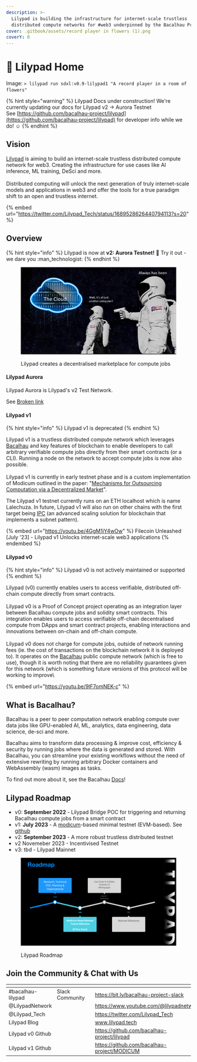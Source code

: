 ```yaml
---
description: >-
  Lilypad is building the infrastructure for internet-scale trustless
  distributed compute networks for #web3 underpinned by the Bacalhau Project.
cover: .gitbook/assets/record player in flowers (1).png
coverY: 0
---
```


# 🍃 Lilypad Home

Image: `> lilypad run sdxl:v0.9-lilypad1 "A record player in a room of flowers"`

{% hint style="warning" %}
Lilypad Docs under construction! We're currently updating our docs for Lilypad v2 -> Aurora Testnet \
See [https://github.com/bacalhau-project/lilypad](https://github.com/bacalhau-project/lilypad) for developer info while we do! :relaxed:
{% endhint %}



## Vision

[Lilypad](https://blog.lilypadnetwork.org) is aiming to build an internet-scale trustless distributed compute network for web3. Creating the infrastructure for use cases like AI inference, ML training, DeSci and more.\
\
Distributed computing will unlock the next generation of truly internet-scale models and applications in web3 and offer the tools for a true paradigm shift to an open and trustless internet.

{% embed url="https://twitter.com/Lilypad_Tech/status/1689528626440794113?s=20" %}

## Overview

{% hint style="info" %}
Lilypad is now at **v2: Aurora Testnet!** :tada: Try it out - we dare you :man\_technologist:
{% endhint %}

<figure><img src=".gitbook/assets/image (16).png" alt=""><figcaption><p>Lilypad creates a decentralised marketplace for compute jobs</p></figcaption></figure>

#### Lilypad Aurora

Lilypad Aurora is Lilypad's v2 Test Network.

See [Broken link](broken-reference "mention")



#### Lilypad v1

{% hint style="info" %}
Lilypad v1 is deprecated
{% endhint %}

Lilypad v1 is a trustless distributed compute network which leverages [Bacalhau](https://docs.bacalhau.org) and key features of blockchain to enable developers to call arbitrary verifiable compute jobs directly from their smart contracts (or a CLI). Running a node on the network to accept compute jobs is now also possible.\
\
Lilypad v1 is currently in early testnet phase and is a custom implementation of Modicum outlined  in the paper: "[Mechanisms for Outsourcing Computation via a Decentralized Market](https://dl.acm.org/doi/pdf/10.1145/3401025.3401737)".

The Lilypad v1 testnet currently runs on an ETH localhost which is name Lalechuza. In future, Lilypad v1 will also run on other chains with the first target being [IPC](https://ipc.space) (an advanced scaling solution for blockchain that implements a subnet pattern).



{% embed url="https://youtu.be/4GgM1jY4wOw" %}
Filecoin Unleashed \[July '23] - Lilypad v1 Unlocks internet-scale web3 applications
{% endembed %}

#### Lilypad v0

{% hint style="info" %}
Lilypad v0 is not actively maintained or supported
{% endhint %}

Lilypad (v0) currently enables users to access verifiable, distributed off-chain compute directly from smart contracts.\
\
Lilypad v0 is a Proof of Concept project operating as an integration layer between Bacalhau compute jobs and solidity smart contracts. This integration enables users to access verifiable off-chain decentralised compute from DApps and smart contract projects, enabling interactions and innovations between on-chain and off-chain compute. \
\
Lilypad v0 does not charge for compute jobs, outside of network running fees (ie. the cost of transactions on the blockchain network it is deployed to). It operates on the [Bacalhau](https://www.docs.bacalhau.org) public compute network (which is free to use), though it is worth noting that there are no reliability guarantees given for this network (which is something future versions of this protocol will be working to improve\


{% embed url="https://youtu.be/9lF7omNEK-c" %}

## What is Bacalhau?

Bacalhau is a peer to peer computation network enabling compute over data jobs like GPU-enabled AI, ML, analytics, data engineering, data science, de-sci and more.

Bacalhau aims to transform data processing & improve cost, efficiency & security by running jobs where the data is generated and stored. With Bacalhau, you can streamline your existing workflows without the need of extensive rewriting by running arbitrary Docker containers and WebAssembly (wasm) images as tasks.

To find out more about it, see the Bacalhau [Docs](https://docs.bacalhau.org/)!

## Lilypad Roadmap

* v0: **September 2022** - Lilypad Bridge POC for triggering and returning Bacalhau compute jobs from a smart contract
* v1: **July 2023** - A [modicum](https://dl.acm.org/doi/pdf/10.1145/3401025.3401737)-based minimal testnet (EVM-based). See [github](https://github.com/bacalhau-project/lilypad-modicum)
* v2: **September 2023** - A more robust trustless distributed testnet
* v2 Novemeber 2023 - Incentivised Testnet
* v3: tbd - Lilypad Mainnet

<figure><img src=".gitbook/assets/Lilypad Roadmap June.png" alt=""><figcaption><p>Lilypad Roadmap</p></figcaption></figure>



## Join the Community & Chat with Us

<table data-column-title-hidden data-view="cards"><thead><tr><th></th><th data-hidden></th><th data-hidden></th><th data-hidden data-card-target data-type="content-ref"></th><th data-hidden data-card-cover data-type="files"></th></tr></thead><tbody><tr><td>#bacalhau-lilypad</td><td>Slack Community</td><td></td><td><a href="https://bit.ly/bacalhau-project-slack">https://bit.ly/bacalhau-project-slack</a></td><td><a href=".gitbook/assets/slack.png">slack.png</a></td></tr><tr><td>@LilypadNetwork</td><td></td><td></td><td><a href="https://www.youtube.com/@lilypadnetwork">https://www.youtube.com/@lilypadnetwork</a></td><td><a href=".gitbook/assets/8gzcr6RpGStvZFA2qRt4v6.jpg">8gzcr6RpGStvZFA2qRt4v6.jpg</a></td></tr><tr><td>@Lilypad_Tech</td><td></td><td></td><td><a href="https://twitter.com/Lilypad_Tech">https://twitter.com/Lilypad_Tech</a></td><td><a href=".gitbook/assets/twitter.jpeg">twitter.jpeg</a></td></tr><tr><td>Lilypad Blog</td><td></td><td></td><td><a href="https://www.lilypad.tech">www.lilypad.tech</a></td><td><a href=".gitbook/assets/Lilypad Pitch Deck Logo.png">Lilypad Pitch Deck Logo.png</a></td></tr><tr><td>Lilypad v0 Github</td><td></td><td></td><td><a href="https://github.com/bacalhau-project/lilypad">https://github.com/bacalhau-project/lilypad</a></td><td><a href=".gitbook/assets/github.png">github.png</a></td></tr><tr><td>Lilypad v1 Github</td><td></td><td></td><td><a href="https://github.com/bacalhau-project/MODICUM">https://github.com/bacalhau-project/MODICUM</a></td><td><a href=".gitbook/assets/github.png">github.png</a></td></tr></tbody></table>

